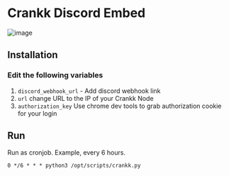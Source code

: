 # Crankk Discord Embed
![image](https://github.com/sicXnull/Crankk-Discord-Embed/assets/31908995/211c3be4-50a2-4346-a8cc-261949a11952)


## Installation


### Edit the following variables

1. `discord_webhook_url` - Add discord webhook link
2. `url` change URL to the IP of your Crankk Node
3. `authorization_key` Use chrome dev tools to grab authorization cookie for your login

## Run 

Run as cronjob. Example, every 6 hours. 

```
0 */6 * * * python3 /opt/scripts/crankk.py
```

